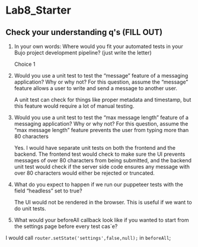 # Lab8_Starter

## Check your understanding q's (FILL OUT)

1. In your own words: Where would you fit your automated tests in your Bujo project development pipeline? (just write the letter)

    Choice 1

2. Would you use a unit test to test the “message” feature of a messaging application? Why or why not? For this question, assume the “message” feature allows a user to write and send a message to another user.

    A unit test can check for things like proper metadata and timestamp, but this feature would require a lot of manual testing.

3. Would you use a unit test to test the “max message length” feature of a messaging application? Why or why not? For this question,    assume the “max message length” feature prevents the user from typing more than 80 characters

    Yes. I would have separate unit tests on both the frontend and the backend. The frontend test would check to make sure the UI prevents messages of over 80 characters from being submitted, and the backend unit test would check if the server side code ensures any message with over 80 characters would either be rejected or truncated. 

4. What do you expect to happen if we run our puppeteer tests with the field “headless” set to true?

    The UI would not be rendered in the browser. This is useful if we want to do unit tests.

5. What would your beforeAll callback look like if you wanted to start from the settings page before every test cas`e?

I would call `router.setState('settings',false,null);` in `beforeAll`;
